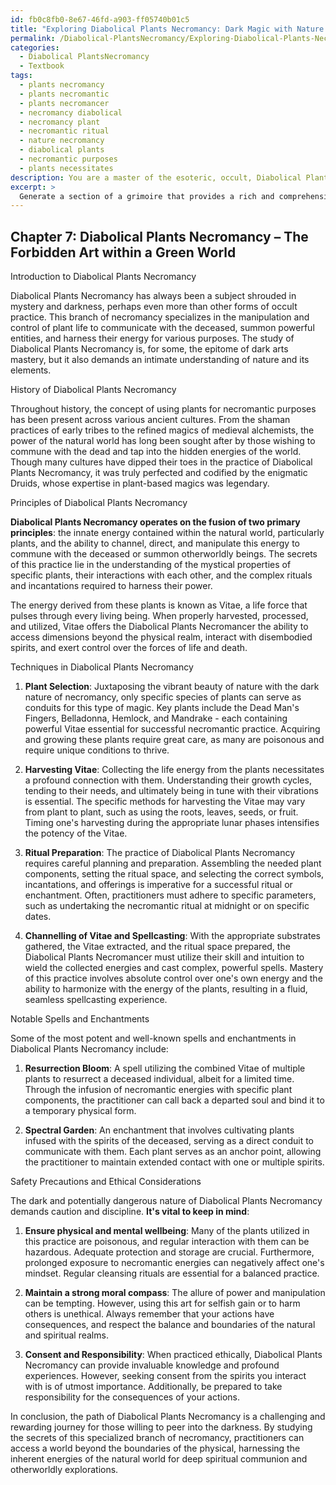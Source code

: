 ```yaml
---
id: fb0c8fb0-8e67-46fd-a903-ff05740b01c5
title: "Exploring Diabolical Plants Necromancy: Dark Magic with Nature's Energy"
permalink: /Diabolical-PlantsNecromancy/Exploring-Diabolical-Plants-Necromancy-Dark-Magic-with-Natures-Energy/
categories:
  - Diabolical PlantsNecromancy
  - Textbook
tags:
  - plants necromancy
  - plants necromantic
  - plants necromancer
  - necromancy diabolical
  - necromancy plant
  - necromantic ritual
  - nature necromancy
  - diabolical plants
  - necromantic purposes
  - plants necessitates
description: You are a master of the esoteric, occult, Diabolical PlantsNecromancy and education, you have written many textbooks on the subject in ways that provide students with rich and deep understanding of the subject. You are being asked to write textbook-like sections on a topic and you do it with full context, explainability, and reliability in accuracy to the true facts of the topic at hand, in a textbook style that a student would easily be able to learn from, in a rich, engaging, and contextual way. Always include relevant context (such as formulas and history), related concepts, and in a way that someone can gain deep insights from.
excerpt: > 
  Generate a section of a grimoire that provides a rich and comprehensive understanding of Diabolical Plants Necromancy for a student seeking to expand their knowledge on this specific occult domain. This section should cover the history, principles, techniques, and notable spells related to this unique form of necromancy, along with practical advice on how to safely utilize and master this practice.
---
```

## Chapter 7: Diabolical Plants Necromancy – The Forbidden Art within a Green World

Introduction to Diabolical Plants Necromancy

Diabolical Plants Necromancy has always been a subject shrouded in mystery and darkness, perhaps even more than other forms of occult practice. This branch of necromancy specializes in the manipulation and control of plant life to communicate with the deceased, summon powerful entities, and harness their energy for various purposes. The study of Diabolical Plants Necromancy is, for some, the epitome of dark arts mastery, but it also demands an intimate understanding of nature and its elements.

History of Diabolical Plants Necromancy

Throughout history, the concept of using plants for necromantic purposes has been present across various ancient cultures. From the shaman practices of early tribes to the refined magics of medieval alchemists, the power of the natural world has long been sought after by those wishing to commune with the dead and tap into the hidden energies of the world. Though many cultures have dipped their toes in the practice of Diabolical Plants Necromancy, it was truly perfected and codified by the enigmatic Druids, whose expertise in plant-based magics was legendary.

Principles of Diabolical Plants Necromancy

**Diabolical Plants Necromancy operates on the fusion of two primary principles**: the innate energy contained within the natural world, particularly plants, and the ability to channel, direct, and manipulate this energy to commune with the deceased or summon otherworldly beings. The secrets of this practice lie in the understanding of the mystical properties of specific plants, their interactions with each other, and the complex rituals and incantations required to harness their power.

The energy derived from these plants is known as Vitae, a life force that pulses through every living being. When properly harvested, processed, and utilized, Vitae offers the Diabolical Plants Necromancer the ability to access dimensions beyond the physical realm, interact with disembodied spirits, and exert control over the forces of life and death.

Techniques in Diabolical Plants Necromancy

1. **Plant Selection**: Juxtaposing the vibrant beauty of nature with the dark nature of necromancy, only specific species of plants can serve as conduits for this type of magic. Key plants include the Dead Man's Fingers, Belladonna, Hemlock, and Mandrake - each containing powerful Vitae essential for successful necromantic practice. Acquiring and growing these plants require great care, as many are poisonous and require unique conditions to thrive.

2. **Harvesting Vitae**: Collecting the life energy from the plants necessitates a profound connection with them. Understanding their growth cycles, tending to their needs, and ultimately being in tune with their vibrations is essential. The specific methods for harvesting the Vitae may vary from plant to plant, such as using the roots, leaves, seeds, or fruit. Timing one's harvesting during the appropriate lunar phases intensifies the potency of the Vitae.

3. **Ritual Preparation**: The practice of Diabolical Plants Necromancy requires careful planning and preparation. Assembling the needed plant components, setting the ritual space, and selecting the correct symbols, incantations, and offerings is imperative for a successful ritual or enchantment. Often, practitioners must adhere to specific parameters, such as undertaking the necromantic ritual at midnight or on specific dates.

4. **Channelling of Vitae and Spellcasting**: With the appropriate substrates gathered, the Vitae extracted, and the ritual space prepared, the Diabolical Plants Necromancer must utilize their skill and intuition to wield the collected energies and cast complex, powerful spells. Mastery of this practice involves absolute control over one's own energy and the ability to harmonize with the energy of the plants, resulting in a fluid, seamless spellcasting experience.

Notable Spells and Enchantments

Some of the most potent and well-known spells and enchantments in Diabolical Plants Necromancy include:

1. **Resurrection Bloom**: A spell utilizing the combined Vitae of multiple plants to resurrect a deceased individual, albeit for a limited time. Through the infusion of necromantic energies with specific plant components, the practitioner can call back a departed soul and bind it to a temporary physical form.

2. **Spectral Garden**: An enchantment that involves cultivating plants infused with the spirits of the deceased, serving as a direct conduit to communicate with them. Each plant serves as an anchor point, allowing the practitioner to maintain extended contact with one or multiple spirits.

Safety Precautions and Ethical Considerations

The dark and potentially dangerous nature of Diabolical Plants Necromancy demands caution and discipline. **It's vital to keep in mind**:

1. **Ensure physical and mental wellbeing**: Many of the plants utilized in this practice are poisonous, and regular interaction with them can be hazardous. Adequate protection and storage are crucial. Furthermore, prolonged exposure to necromantic energies can negatively affect one's mindset. Regular cleansing rituals are essential for a balanced practice.

2. **Maintain a strong moral compass**: The allure of power and manipulation can be tempting. However, using this art for selfish gain or to harm others is unethical. Always remember that your actions have consequences, and respect the balance and boundaries of the natural and spiritual realms.

3. **Consent and Responsibility**: When practiced ethically, Diabolical Plants Necromancy can provide invaluable knowledge and profound experiences. However, seeking consent from the spirits you interact with is of utmost importance. Additionally, be prepared to take responsibility for the consequences of your actions.

In conclusion, the path of Diabolical Plants Necromancy is a challenging and rewarding journey for those willing to peer into the darkness. By studying the secrets of this specialized branch of necromancy, practitioners can access a world beyond the boundaries of the physical, harnessing the inherent energies of the natural world for deep spiritual communion and otherworldly explorations.
